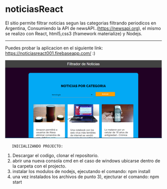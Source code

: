 # noticiasReact
El sitio permite filtrar noticias segun las categorias filtrando periodicos en Argentina, Consumiendo la API de newsAPI..(https://newsapi.org), el mismo se realizo con React, html5,css3 (framework materialize) y Nodejs.

_________________________________________________________________________________________
 
 Puedes probar la aplicacion en el siguiente link: https://noticiasreact001.firebaseapp.com/  :) 
 
 
![Screenshot](screenshot.png)





       INICIALIZANDO PROJECTO:
 1) Descargar el codigo, clonar el repositorio.
 2) abrir una nueva consola cmd en el caso de windows ubicarse dentro de la carpeta con el projecto.
 3) instalar los modulos de nodejs, ejecutando el comando: npm install
 4) una vez instalados los archivos de punto 3), ejecturar el comando: npm start 

